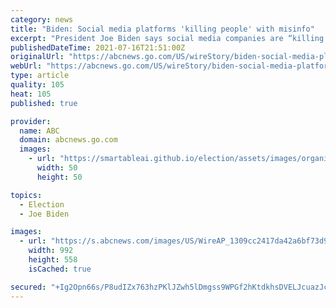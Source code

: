 ```yaml
---
category: news
title: "Biden: Social media platforms 'killing people' with misinfo"
excerpt: "President Joe Biden says social media companies are “killing people” by failing to police misinformation on their platforms about the COVID-19 vaccines"
publishedDateTime: 2021-07-16T21:51:00Z
originalUrl: "https://abcnews.go.com/US/wireStory/biden-social-media-platforms-killing-people-misinfo-78891898"
webUrl: "https://abcnews.go.com/US/wireStory/biden-social-media-platforms-killing-people-misinfo-78891898"
type: article
quality: 105
heat: 105
published: true

provider:
  name: ABC
  domain: abcnews.go.com
  images:
    - url: "https://smartableai.github.io/election/assets/images/organizations/abcnews.go.com-50x50.jpg"
      width: 50
      height: 50

topics:
  - Election
  - Joe Biden

images:
  - url: "https://s.abcnews.com/images/US/WireAP_1309cc2417da42a6bf73d9ba56a2c76e_16x9_992.jpg"
    width: 992
    height: 558
    isCached: true

secured: "+Ig2Opn66s/P8udIZx763hzPKlJZwh5lDmgss9WPGf2hKtdkhsDVELJcuazJcFGbE3zekaPFbaJdoRH7+5Racn9RiEoJWfzLlXGO5ROEyJlZbjnEUPaDBis9MrO+msih9P/viBBBbT2MiqD4SfnGdCHUIGzeBKk4wUHvffUfJaKWCZ4Z5duXoc1LYO/NT/qLjzKovd7zJEBt2pUGdSNoiSjEUvzGSW02jghAQLctMZpXoLQ+mjBBk61G+59mg5Dd6dJZtfHcGDfe2rZ/KmACBbbIGb2/d+1gHX1p7J3fXreDUemnTw86NgOWL1Z7n3lRHvJQkLA1SrBkRpUt8u579bmK45CK2yzjDZC7JIJOaa0=;qlOnHFqKSnm00YfiSSAk/Q=="
---
```


